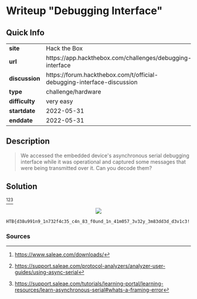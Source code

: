 # Writeup "Debugging Interface"

## Quick Info

<table>
	<tr><td><b>site</b></td><td>Hack the Box</td></tr>
	<tr><td><b>url</b></td><td>https://app.hackthebox.com/challenges/debugging-interface</td></tr>
	<tr><td><b>discussion</b></td><td>https://forum.hackthebox.com/t/official-debugging-interface-discussion</td></tr>
	<tr><td><b>type</b></td><td>challenge/hardware</td></tr>
	<tr><td><b>difficulty&nbsp;&nbsp;&nbsp;</b></td><td>very easy</td></tr>
	<tr><td><b>startdate</b></td><td>2022-05-31</td></tr>
	<tr><td><b>enddate</b></td><td>2022-05-31</td></tr>
</table>

## Description

> We accessed the embedded device's asynchronous serial debugging interface while it was operational and captured some messages that were being transmitted over it. Can you decode them?

## Solution

[^1][^2][^3]

<p align="center">
   <img src="includes/debugging-interface-01.png" />
</p>

```
HTB{d38u991n9_1n732f4c35_c4n_83_f0und_1n_41m057_3v32y_3m83dd3d_d3v1c3!!52}
```

### Sources

[^1]: https://www.saleae.com/downloads/
[^2]: https://support.saleae.com/protocol-analyzers/analyzer-user-guides/using-async-serial
[^3]: https://support.saleae.com/tutorials/learning-portal/learning-resources/learn-asynchronous-serial#whats-a-framing-error
